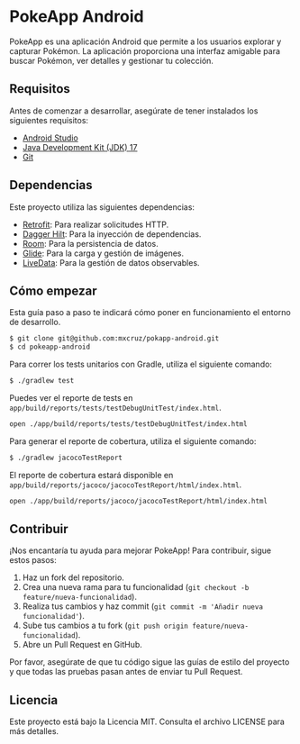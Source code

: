 # PokeApp Android

PokeApp es una aplicación Android que permite a los usuarios explorar y capturar Pokémon. La aplicación proporciona una interfaz amigable para buscar Pokémon, ver detalles y gestionar tu colección.

## Requisitos

Antes de comenzar a desarrollar, asegúrate de tener instalados los siguientes requisitos:

- [Android Studio](https://developer.android.com/studio)
- [Java Development Kit (JDK) 17](https://www.oracle.com/java/technologies/javase-jdk17-downloads.html)
- [Git](https://git-scm.com/)

## Dependencias

Este proyecto utiliza las siguientes dependencias:

- [Retrofit](https://square.github.io/retrofit/): Para realizar solicitudes HTTP.
- [Dagger Hilt](https://dagger.dev/hilt/): Para la inyección de dependencias.
- [Room](https://developer.android.com/training/data-storage/room): Para la persistencia de datos.
- [Glide](https://bumptech.github.io/glide/): Para la carga y gestión de imágenes.
- [LiveData](https://developer.android.com/topic/libraries/architecture/livedata): Para la gestión de datos observables.

## Cómo empezar

Esta guía paso a paso te indicará cómo poner en funcionamiento el entorno de desarrollo.

```sh
$ git clone git@github.com:mxcruz/pokapp-android.git
$ cd pokeapp-android
```

Para correr los tests unitarios con Gradle, utiliza el siguiente comando:

```sh
$ ./gradlew test
```

Puedes ver el reporte de tests en `app/build/reports/tests/testDebugUnitTest/index.html`.
```sh
open ./app/build/reports/tests/testDebugUnitTest/index.html
```

Para generar el reporte de cobertura, utiliza el siguiente comando:

```sh
$ ./gradlew jacocoTestReport
```

El reporte de cobertura estará disponible en `app/build/reports/jacoco/jacocoTestReport/html/index.html`.
```sh
open ./app/build/reports/jacoco/jacocoTestReport/html/index.html 
```

## Contribuir

¡Nos encantaría tu ayuda para mejorar PokeApp! Para contribuir, sigue estos pasos:

1. Haz un fork del repositorio.
2. Crea una nueva rama para tu funcionalidad (`git checkout -b feature/nueva-funcionalidad`).
3. Realiza tus cambios y haz commit (`git commit -m 'Añadir nueva funcionalidad'`).
4. Sube tus cambios a tu fork (`git push origin feature/nueva-funcionalidad`).
5. Abre un Pull Request en GitHub.

Por favor, asegúrate de que tu código sigue las guías de estilo del proyecto y que todas las pruebas pasan antes de enviar tu Pull Request.

## Licencia

Este proyecto está bajo la Licencia MIT. Consulta el archivo LICENSE para más detalles.
